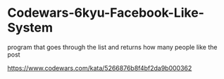 # Codewars-6kyu-Facebook-Like-System

program that goes through the list and returns how many people like the post


https://www.codewars.com/kata/5266876b8f4bf2da9b000362
   
 
   
